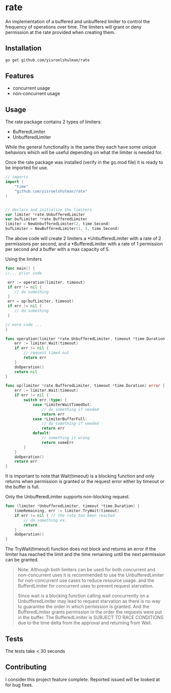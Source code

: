 # **rate**

An implementation of a buffered and unbuffered limiter to control the frequency of operations over time. The limiters will grant or deny permission at the rate provided when creating them.

## Installation

```sh
go get github.com/yisroelshulman/rate
```

## Features

- concurrent usage
- non-concurrent usage

## Usage

The rate package contains 2 types of limiters:
- BufferedLimiter
- UnbufferedLimiter

While the general functionality is the same they each have some unique behaviors which will be useful depending on what the limiter is needed for.

Once the rate package was installed (verify in the go.mod file) it is ready to be imported for use.
```go
// imports
import (
    "time"
    "github.com/yisroelshulman/rate"
)


// declare and initialize the limiters
var limiter *rate.UnbufferedLimiter
var bufLimiter *rate.BufferedLimiter
limiter = NewUnbufferedLimiter(2, time.Second)
bufLimiter = NewBufferedLimiter(1, 5, time.Second)

```

The above code will create 2 limiters a *UnbufferedLimiter with a rate of 2 permissions per second, and a *BufferedLimiter with a rate of 1 permission per second and a buffer with a max capacity of 5.

Using the limiters
```go
func main() {
//... prior code

 err := operation(limiter, timeout)
 if err != nil {
    // do something
 }
 err = op(bufLimiter, timeout)
 if err != nil {
    // do something
 }

// more code ...
}

func operation(limiter *rate.UnbufferedLimiter, timeout *time.Duration) error{
    err := limiter.Wait(timeout)
    if err != nil {
        // request timed out
        return err
    }
    doOperation()
    return nil
}

func op(limiter *rate.BufferedLimiter, timeout *time.Duration) error {
    err := limiter.Wait(timeout)
    if err != nil {
        switch err.(type) {
            case *LimiterWaitTimedOut:
                // do something if needed
                return err
            case *LimiterBufferFull:
                // do something if needed
                return err
            default:
                // something is wrong
                return someErr
        }
    }
    doOperation()
    return err
}
```

It is important to note that Wait(timeout) is a blocking function and only returns when permission is granted or the request error either by timeout or the buffer is full.

Only the UnbufferedLimiter supports non-blocking request.

```go
func (limiter *UnbufferedLimiter, timeout *time.Duration) {
    timeRemaining, err := limiter.TryWait(timeout)
    if err != nil { // the rate has been reached
        // do something ex.
        return
    }
    doOperation()
}
```

The TryWait(timeout) function does not block and returns an error if the limiter has reached the limit and the time remaining until the next permission can be granted.

> Note: Although both limiters can be used for both concurrent and non-concurrent uses it is recommended to use the UnbufferedLimiter for non-concurrent use cases to reduce resource usage. and the BufferdLimiter for concurrent uses to prevent request starvation.
>
> Since wait is a blocking function calling wait concurrently on a UnbufferedLimiter may lead to request starvation as there is no way to guarantee the order in which permission is granted. And the BufferedLimiter grants permission in the order the requests were put in the buffer. The BufferedLimiter is SUBJECT TO RACE CONDITIONS due to the time delta from the approval and returning from Wait.

## Tests

The tests take < 30 seconds

## Contributing
I consider this project feature complete.
Reported issued will be looked at for bug fixes.

